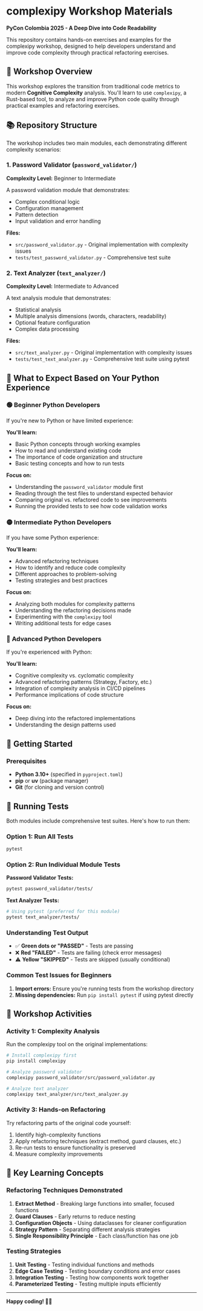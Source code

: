 # complexipy Workshop Materials

**PyCon Colombia 2025 - A Deep Dive into Code Readability**

This repository contains hands-on exercises and examples for the complexipy workshop, designed to help developers understand and improve code complexity through practical refactoring exercises.

## 🎯 Workshop Overview

This workshop explores the transition from traditional code metrics to modern **Cognitive Complexity** analysis. You'll learn to use `complexipy`, a Rust-based tool, to analyze and improve Python code quality through practical examples and refactoring exercises.

## 📚 Repository Structure

The workshop includes two main modules, each demonstrating different complexity scenarios:

### 1. Password Validator (`password_validator/`)
**Complexity Level:** Beginner to Intermediate

A password validation module that demonstrates:
- Complex conditional logic
- Configuration management
- Pattern detection
- Input validation and error handling

**Files:**
- `src/password_validator.py` - Original implementation with complexity issues
- `tests/test_password_validator.py` - Comprehensive test suite

### 2. Text Analyzer (`text_analyzer/`)
**Complexity Level:** Intermediate to Advanced

A text analysis module that demonstrates:
- Statistical analysis
- Multiple analysis dimensions (words, characters, readability)
- Optional feature configuration
- Complex data processing

**Files:**
- `src/text_analyzer.py` - Original implementation with complexity issues
- `tests/test_text_analyzer.py` - Comprehensive test suite using pytest

## 🧠 What to Expect Based on Your Python Experience

### 🟢 **Beginner Python Developers**
If you're new to Python or have limited experience:

**You'll learn:**
- Basic Python concepts through working examples
- How to read and understand existing code
- The importance of code organization and structure
- Basic testing concepts and how to run tests

**Focus on:**
- Understanding the `password_validator` module first
- Reading through the test files to understand expected behavior
- Comparing original vs. refactored code to see improvements
- Running the provided tests to see how code validation works

### 🟡 **Intermediate Python Developers**
If you have some Python experience:

**You'll learn:**
- Advanced refactoring techniques
- How to identify and reduce code complexity
- Different approaches to problem-solving
- Testing strategies and best practices

**Focus on:**
- Analyzing both modules for complexity patterns
- Understanding the refactoring decisions made
- Experimenting with the `complexipy` tool
- Writing additional tests for edge cases

### 🔴 **Advanced Python Developers**
If you're experienced with Python:

**You'll learn:**
- Cognitive complexity vs. cyclomatic complexity
- Advanced refactoring patterns (Strategy, Factory, etc.)
- Integration of complexity analysis in CI/CD pipelines
- Performance implications of code structure

**Focus on:**
- Deep diving into the refactored implementations
- Understanding the design patterns used

## 🚀 Getting Started

### Prerequisites

- **Python 3.10+** (specified in `pyproject.toml`)
- **pip** or **uv** (package manager)
- **Git** (for cloning and version control)

## 🧪 Running Tests

Both modules include comprehensive test suites. Here's how to run them:

### Option 1: Run All Tests
```bash
pytest
```

### Option 2: Run Individual Module Tests

**Password Validator Tests:**
```bash
pytest password_validator/tests/
```

**Text Analyzer Tests:**
```bash
# Using pytest (preferred for this module)
pytest text_analyzer/tests/
```

### Understanding Test Output

- ✅ **Green dots or "PASSED"** - Tests are passing
- ❌ **Red "FAILED"** - Tests are failing (check error messages)
- ⚠️ **Yellow "SKIPPED"** - Tests are skipped (usually conditional)

### Common Test Issues for Beginners

1. **Import errors:** Ensure you're running tests from the workshop directory
2. **Missing dependencies:** Run `pip install pytest` if using pytest directly

## 🔧 Workshop Activities

### Activity 1: Complexity Analysis
Run the complexipy tool on the original implementations:

```bash
# Install complexipy first
pip install complexipy

# Analyze password validator
complexipy password_validator/src/password_validator.py

# Analyze text analyzer
complexipy text_analyzer/src/text_analyzer.py
```

### Activity 3: Hands-on Refactoring
Try refactoring parts of the original code yourself:

1. Identify high-complexity functions
2. Apply refactoring techniques (extract method, guard clauses, etc.)
3. Re-run tests to ensure functionality is preserved
4. Measure complexity improvements

## 📖 Key Learning Concepts

### Refactoring Techniques Demonstrated

1. **Extract Method** - Breaking large functions into smaller, focused functions
2. **Guard Clauses** - Early returns to reduce nesting
3. **Configuration Objects** - Using dataclasses for cleaner configuration
4. **Strategy Pattern** - Separating different analysis strategies
5. **Single Responsibility Principle** - Each class/function has one job

### Testing Strategies

1. **Unit Testing** - Testing individual functions and methods
2. **Edge Case Testing** - Testing boundary conditions and error cases
3. **Integration Testing** - Testing how components work together
4. **Parameterized Testing** - Testing multiple inputs efficiently

---

**Happy coding! 🐍✨**
